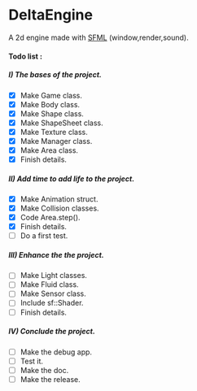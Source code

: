 # DeltaEngine
A 2d engine made with [SFML](https://www.sfml-dev.org/) (window,render,sound).

#### Todo list :
##### I) The bases of the project.
- [x] Make Game class.
- [x] Make Body class.
- [x] Make Shape class.
- [x] Make ShapeSheet class.
- [x] Make Texture class.
- [x] Make Manager class.
- [x] Make Area class.
- [x] Finish details.
##### II) Add time to add life to the project.
- [x] Make Animation struct.
- [x] Make Collision classes.
- [x] Code Area.step().
- [x] Finish details.
- [ ] Do a first test.
##### III) Enhance the the project.
- [ ] Make Light classes.
- [ ] Make Fluid class.
- [ ] Make Sensor class.
- [ ] Include sf::Shader.
- [ ] Finish details.
##### IV) Conclude the project.
- [ ] Make the debug app.
- [ ] Test it.
- [ ] Make the doc.
- [ ] Make the release.